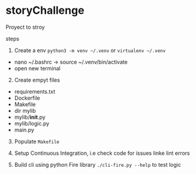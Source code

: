 # storyChallenge
Proyect to stroy 

steps
1. Create a env `python3 -m venv ~/.venv` or `virtualenv ~/.venv` 
 - nano ~/.bashrc -> source ~/.venv/bin/activate
 - open new terminal

2. Create empyt files
 - requirements.txt
 - Dockerfile
 - Makefile
 - dir mylib
 - mylib/__init__.py
 - mylib/logic.py
 - main.py

3. Populate `Makefile`

4. Setup Continuous Integration, i.e check code for issues linke lint errors
5. Build cli using python Fire library `./cli-fire.py --help` to test logic